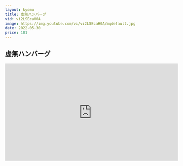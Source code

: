 ```yaml
---
layout: kyomu
title: 虚無ハンバーグ
vid: vi2LSEcaH0A
image: https://img.youtube.com/vi/vi2LSEcaH0A/mqdefault.jpg
date: 2022-05-30
price: 101
---
```


## 虚無ハンバーグ

<div class="youtube">
  <iframe width="560" height="315" src="https://www.youtube.com/embed/vi2LSEcaH0A" frameborder="0" allow="accelerometer; autoplay; encrypted-media; gyroscope; picture-in-picture" allowfullscreen></iframe>
</div>
